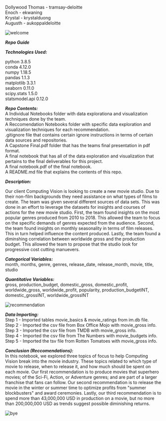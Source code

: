 Dollywood
Thomas - tramsay-deloitte  
Enoch - ekwaning  
Krystal - krystalduong  
Augusth - aukoppaldeloitte  

![welcome](https://media.giphy.com/media/l0MYGb1LuZ3n7dRnO/giphy.gif) 

***Repo Guide***

***Technologies Used:***


python 3.8.5  
conda 4.12.0  
numpy 1.18.5  
pandas 1.1.3  
matplotlib 3.3.1  
seaborn 0.11.0  
scipy.stats 1.5.0  
statsmodel.api 0.12.0  

***Repo Contents:***
<br> A Individual Notebooks folder with data explorationa and visualization techniques done by the team.
<br> A Reccomendation Notebooks folder with specific data exploration and visualization techniques for each recommendation.
<br> .gitignore file that contains certain ignore instructions in terms of certain data sources and repositories.
<br> A Capstone Final.pdf folder that has the teams final presentation in pdf format.
<br> A final notebook that has all of the data exploration and visualization that pertains to the final deliverables for this project.
<br> A final notebook.pdf of the final notebook.
<br> A README.md file that explains the contents of this repo. 

***Description:***


Our client Computing Vision is looking to create a new movie studio. Due to their non-film backgrounds they need assistance on what types of films to create. The team was given several different sources of data sets. This was done in an effort to leverage the datasets for insights and courses of actions for the new movie studio. First, the team found insights on the most popular genres produced from 2010 to 2018. This allowed the team to focus on the specific demands of genres expected from the audience. Second, the team found insights on monthly seasonality in terms of film releases. This in turn helped influence the content produced.  Lastly, the team found a diminshing correlation between worldwide gross and the production budget. This allowed the team to propose that the studio look for progressive cost cutting manuevers.

***Categorical Variables:*** 
<br> month, months, genre, genres, release_date, release_month, movie, title, studio

***Quantitative Variables:*** 
<br> gross, production_budget, domestic_gross, domestic_profit, worldwide_gross, worldwide_profit, popularity, production_budgetINT, domestic_grossINT, worldwide_grossINT

![recommendation](https://media.giphy.com/media/sdjzyK11BKMRK5fw3q/giphy.gif)

***Data Importing:***
<br>Step 1 - Imported tables movie_basics & movie_ratings from im.db file.
<br>Step 2 - Imported the csv file from Box Office Mojo with movie_gross info. 
<br>Step 3 - Imported the csv file from TMDB with movie_gross info.
<br>Step 4 - Imported the csv file from The Numbers with movie_budgets info.
<br>Step 5 - Imported the tsv file from Rotten Tomatoes with movie_gross info. 

***Conclusion (Reccomendations):***
<br>In this notebook, we explored three topics of focus to help Computing Vision break into the movie industry. These topics related to which type of movie to release, when to release it, and how much should be spent on each movie. Our first recommendation is to produce movies that superhero movies; of the Sci-Fi, Action, or Adventure genres; and are part of a larger franchise that fans can follow. Our second recommendation is to release the movie in the winter or summer time to optimize profits from "summer blockbusters" and award ceremonies. Lastly, our third recommendation is to spend more than 43,000,000 USD in production on a movie, but no more than 200,000,000 USD as trends suggest possible diminishing returns.

![bye](https://media.giphy.com/media/m9eG1qVjvN56H0MXt8/giphy.gif) 
